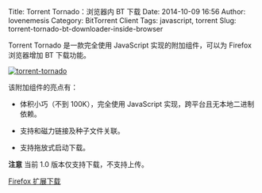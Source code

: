 Title: Torrent Tornado：浏览器内 BT 下载
Date: 2014-10-09 16:56
Author: lovenemesis
Category: BitTorrent Client
Tags: javascript, torrent
Slug: torrent-tornado-bt-downloader-inside-browser

Torrent Tornado 是一款完全使用 JavaScript 实现的附加组件，可以为 Firefox
浏览器增加 BT 下载功能。

[![torrent-tornado](http://lt-file.b0.upaiyun.com/files/2014/10/torrent-tornado-226x250.png)](http://lt-file.b0.upaiyun.com/files/2014/10/torrent-tornado.png)

该附加组件的亮点有：

* 体积小巧（不到 100K），完全使用 JavaScript
实现，跨平台且无本地二进制依赖。

* 支持和磁力链接及种子文件关联。

* 支持拖放式启动下载。

**注意** 当前 1.0 版本仅支持下载，不支持上传。

[Firefox
扩展下载](https://addons.mozilla.org/en-US/firefox/addon/torrent-tornado/?src=search)
